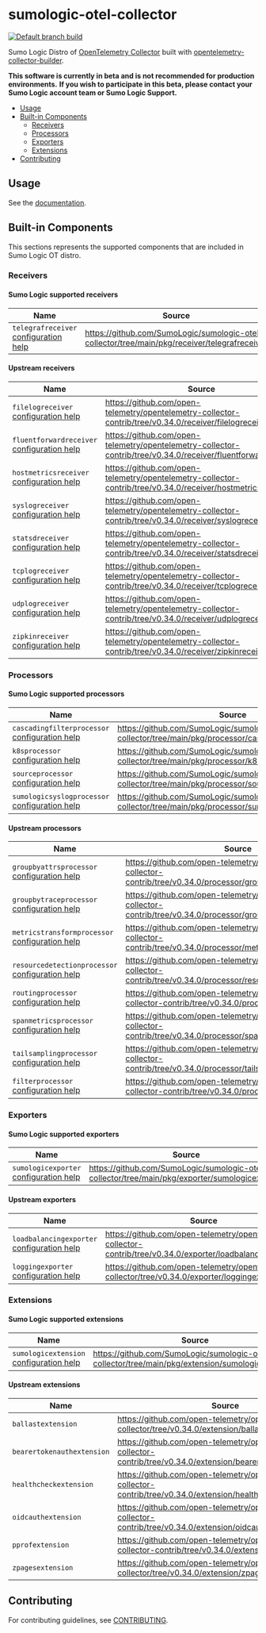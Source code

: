 # sumologic-otel-collector

[![Default branch build](https://github.com/SumoLogic/sumologic-otel-collector/actions/workflows/dev_builds.yml/badge.svg)](https://github.com/SumoLogic/sumologic-otel-collector/actions/workflows/dev_builds.yml)

Sumo Logic Distro of [OpenTelemetry Collector][otc_link] built with
[opentelemetry-collector-builder][otc_builder_link].

[otc_link]: https://github.com/open-telemetry/opentelemetry-collector
[otc_builder_link]: https://github.com/open-telemetry/opentelemetry-collector-builder

**This software is currently in beta and is not recommended for production environments.**
**If you wish to participate in this beta, please contact your Sumo Logic account team or Sumo Logic Support.**

- [Usage](#usage)
- [Built-in Components](#built-in-components)
  - [Receivers](#receivers)
  - [Processors](#processors)
  - [Exporters](#exporters)
  - [Extensions](#extensions)
- [Contributing](#contributing)

## Usage

See the [documentation](docs/README.md).

## Built-in Components

This sections represents the supported components that are included in Sumo Logic
OT distro.

<!-- markdownlint-disable MD013 -->

### Receivers

#### Sumo Logic supported receivers

| Name                                                           | Source                                                                                        |
|----------------------------------------------------------------|-----------------------------------------------------------------------------------------------|
| `telegrafreceiver` [configuration help][telegrafreceiver_help] | https://github.com/SumoLogic/sumologic-otel-collector/tree/main/pkg/receiver/telegrafreceiver |

[telegrafreceiver_help]: https://github.com/SumoLogic/sumologic-otel-collector/blob/main/docs/Configuration.md#telegraf-receiver

#### Upstream receivers

| Name                                                                     | Source                                                                                                        |
|--------------------------------------------------------------------------|---------------------------------------------------------------------------------------------------------------|
| `filelogreceiver` [configuration help][filelogreceiver_help]             | https://github.com/open-telemetry/opentelemetry-collector-contrib/tree/v0.34.0/receiver/filelogreceiver       |
| `fluentforwardreceiver` [configuration help][fluentforwardreceiver_help] | https://github.com/open-telemetry/opentelemetry-collector-contrib/tree/v0.34.0/receiver/fluentforwardreceiver |
| `hostmetricsreceiver` [configuration help][hostmetricsreceiver_help]     | https://github.com/open-telemetry/opentelemetry-collector-contrib/tree/v0.34.0/receiver/hostmetricsreceiver   |
| `syslogreceiver` [configuration help][syslogreceiver_help]               | https://github.com/open-telemetry/opentelemetry-collector-contrib/tree/v0.34.0/receiver/syslogreceiver        |
| `statsdreceiver` [configuration help][statsdreceiver_help]               | https://github.com/open-telemetry/opentelemetry-collector-contrib/tree/v0.34.0/receiver/statsdreceiver        |
| `tcplogreceiver` [configuration help][tcplogreceiver_help]               | https://github.com/open-telemetry/opentelemetry-collector-contrib/tree/v0.34.0/receiver/tcplogreceiver        |
| `udplogreceiver` [configuration help][udplogreceiver_help]               | https://github.com/open-telemetry/opentelemetry-collector-contrib/tree/v0.34.0/receiver/udplogreceiver        |
| `zipkinreceiver` [configuration help][zipkinreceiver_help]               | https://github.com/open-telemetry/opentelemetry-collector-contrib/tree/v0.34.0/receiver/zipkinreceiver        |

[filelogreceiver_help]: https://github.com/SumoLogic/sumologic-otel-collector/blob/main/docs/Configuration.md#filelog-receiver
[fluentforwardreceiver_help]: https://github.com/SumoLogic/sumologic-otel-collector/blob/main/docs/Configuration.md#fluent-forward-receiver
[hostmetricsreceiver_help]: https://github.com/SumoLogic/sumologic-otel-collector/blob/main/docs/Configuration.md#host-metrics-receiver
[statsdreceiver_help]: https://github.com/SumoLogic/sumologic-otel-collector/blob/main/docs/Configuration.md#statsd-receiver
[syslogreceiver_help]: https://github.com/SumoLogic/sumologic-otel-collector/blob/main/docs/Configuration.md#syslog-receiver
[tcplogreceiver_help]: https://github.com/SumoLogic/sumologic-otel-collector/blob/main/docs/Configuration.md#tcplog-receiver
[udplogreceiver_help]: https://github.com/SumoLogic/sumologic-otel-collector/blob/main/docs/Configuration.md#udplog-receiver
[zipkinreceiver_help]: https://github.com/SumoLogic/sumologic-otel-collector/blob/main/docs/Configuration.md#zipkin-receiver

### Processors

#### Sumo Logic supported processors

| Name                                                                           | Source                                                                                                 |
|--------------------------------------------------------------------------------|--------------------------------------------------------------------------------------------------------|
| `cascadingfilterprocessor` [configuration help][cascadingfilterprocessor_help] | https://github.com/SumoLogic/sumologic-otel-collector/tree/main/pkg/processor/cascadingfilterprocessor |
| `k8sprocessor` [configuration help][k8sprocessor_help]                         | https://github.com/SumoLogic/sumologic-otel-collector/tree/main/pkg/processor/k8sprocessor             |
| `sourceprocessor` [configuration help][sourceprocessor_help]                   | https://github.com/SumoLogic/sumologic-otel-collector/tree/main/pkg/processor/sourceprocessor          |
| `sumologicsyslogprocessor` [configuration help][sumologicsyslogprocessor_help] | https://github.com/SumoLogic/sumologic-otel-collector/tree/main/pkg/processor/sumologicsyslogprocessor |

[cascadingfilterprocessor_help]: https://github.com/SumoLogic/sumologic-otel-collector/blob/main/docs/Configuration.md#cascading-filter-processor
[k8sprocessor_help]: https://github.com/SumoLogic/sumologic-otel-collector/blob/main/docs/Configuration.md#kubernetes-processor
[sourceprocessor_help]: https://github.com/SumoLogic/sumologic-otel-collector/blob/main/docs/Configuration.md#source-processor
[sumologicsyslogprocessor_help]: https://github.com/SumoLogic/sumologic-otel-collector/blob/main/docs/Configuration.md#sumo-logic-syslog-processor

#### Upstream processors

| Name                                                                               | Source                                                                                                              |
|------------------------------------------------------------------------------------|---------------------------------------------------------------------------------------------------------------------|
| `groupbyattrsprocessor` [configuration help][groupbyattrsprocessor_help]           | https://github.com/open-telemetry/opentelemetry-collector-contrib/tree/v0.34.0/processor/groupbyattrsprocessor      |
| `groupbytraceprocessor` [configuration help][groupbytraceprocessor_help]           | https://github.com/open-telemetry/opentelemetry-collector-contrib/tree/v0.34.0/processor/groupbytraceprocessor      |
| `metricstransformprocessor` [configuration help][metricstransformprocessor_help]   | https://github.com/open-telemetry/opentelemetry-collector-contrib/tree/v0.34.0/processor/metricstransformprocessor  |
| `resourcedetectionprocessor` [configuration help][resourcedetectionprocessor_help] | https://github.com/open-telemetry/opentelemetry-collector-contrib/tree/v0.34.0/processor/resourcedetectionprocessor |
| `routingprocessor` [configuration help][routingprocessor_help]                     | https://github.com/open-telemetry/opentelemetry-collector-contrib/tree/v0.34.0/processor/routingprocessor           |
| `spanmetricsprocessor` [configuration help][spanmetricsprocessor_help]             | https://github.com/open-telemetry/opentelemetry-collector-contrib/tree/v0.34.0/processor/spanmetricsprocessor       |
| `tailsamplingprocessor` [configuration help][tailsamplingprocessor_help]           | https://github.com/open-telemetry/opentelemetry-collector-contrib/tree/v0.34.0/processor/tailsamplingprocessor      |
| `filterprocessor` [configuration help][filterprocessor_help]                       | https://github.com/open-telemetry/opentelemetry-collector-contrib/tree/v0.34.0/processor/filterprocessor            |

[groupbyattrsprocessor_help]: https://github.com/SumoLogic/sumologic-otel-collector/blob/main/docs/Configuration.md#group-by-attributes-processor
[groupbytraceprocessor_help]: https://github.com/SumoLogic/sumologic-otel-collector/blob/main/docs/Configuration.md#group-by-trace-processor
[metricstransformprocessor_help]: https://github.com/SumoLogic/sumologic-otel-collector/blob/main/docs/Configuration.md#metrics-transform-processor
[resourcedetectionprocessor_help]: https://github.com/SumoLogic/sumologic-otel-collector/blob/main/docs/Configuration.md#resource-detection-processor
[routingprocessor_help]: https://github.com/SumoLogic/sumologic-otel-collector/blob/main/docs/Configuration.md#routing-processor-processor
[spanmetricsprocessor_help]: https://github.com/SumoLogic/sumologic-otel-collector/blob/main/docs/Configuration.md#span-metrics-processor
[tailsamplingprocessor_help]: https://github.com/SumoLogic/sumologic-otel-collector/blob/main/docs/Configuration.md#tail-sampling-processor
[filterprocessor_help]: https://github.com/SumoLogic/sumologic-otel-collector/blob/main/docs/Configuration.md#tail-sampling-processor

### Exporters

#### Sumo Logic supported exporters

| Name                                                             | Source                                                                                         |
|------------------------------------------------------------------|------------------------------------------------------------------------------------------------|
| `sumologicexporter` [configuration help][sumologicexporter_help] | https://github.com/SumoLogic/sumologic-otel-collector/tree/main/pkg/exporter/sumologicexporter |

[sumologicexporter_help]: https://github.com/SumoLogic/sumologic-otel-collector/blob/main/docs/Configuration.md#sumo-logic-exporter

#### Upstream exporters

| Name                                                                     | Source                                                                                                        |
|--------------------------------------------------------------------------|---------------------------------------------------------------------------------------------------------------|
| `loadbalancingexporter` [configuration help][loadbalancingexporter_help] | https://github.com/open-telemetry/opentelemetry-collector-contrib/tree/v0.34.0/exporter/loadbalancingexporter |
| `loggingexporter` [configuration help][loggingexporter_help]             | https://github.com/open-telemetry/opentelemetry-collector/tree/v0.34.0/exporter/loggingexporter               |

[loadbalancingexporter_help]: https://github.com/SumoLogic/sumologic-otel-collector/blob/main/docs/Configuration.md#load-balancing-exporter
[loggingexporter_help]: https://github.com/SumoLogic/sumologic-otel-collector/blob/main/docs/Configuration.md#logging-exporter

### Extensions

#### Sumo Logic supported extensions

| Name                                                               | Source                                                                                           |
|--------------------------------------------------------------------|--------------------------------------------------------------------------------------------------|
| `sumologicextension` [configuration help][sumologicextension_help] | https://github.com/SumoLogic/sumologic-otel-collector/tree/main/pkg/extension/sumologicextension |

[sumologicextension_help]: https://github.com/SumoLogic/sumologic-otel-collector/blob/main/docs/Configuration.md#sumo-logic-extension

#### Upstream extensions

| Name                       | Source                                                                                                            |
|----------------------------|-------------------------------------------------------------------------------------------------------------------|
| `ballastextension`         | https://github.com/open-telemetry/opentelemetry-collector/tree/v0.34.0/extension/ballastextension                 |
| `bearertokenauthextension` | https://github.com/open-telemetry/opentelemetry-collector-contrib/tree/v0.34.0/extension/bearertokenauthextension |
| `healthcheckextension`     | https://github.com/open-telemetry/opentelemetry-collector-contrib/tree/v0.34.0/extension/healthcheckextension     |
| `oidcauthextension`        | https://github.com/open-telemetry/opentelemetry-collector-contrib/tree/v0.34.0/extension/oidcauthextension        |
| `pprofextension`           | https://github.com/open-telemetry/opentelemetry-collector-contrib/tree/v0.34.0/extension/pprofextension           |
| `zpagesextension`          | https://github.com/open-telemetry/opentelemetry-collector/tree/v0.34.0/extension/zpagesextension                  |

<!-- markdownlint-enable MD013 -->

## Contributing

For contributing guidelines, see [CONTRIBUTING](./CONTRIBUTING.md).

